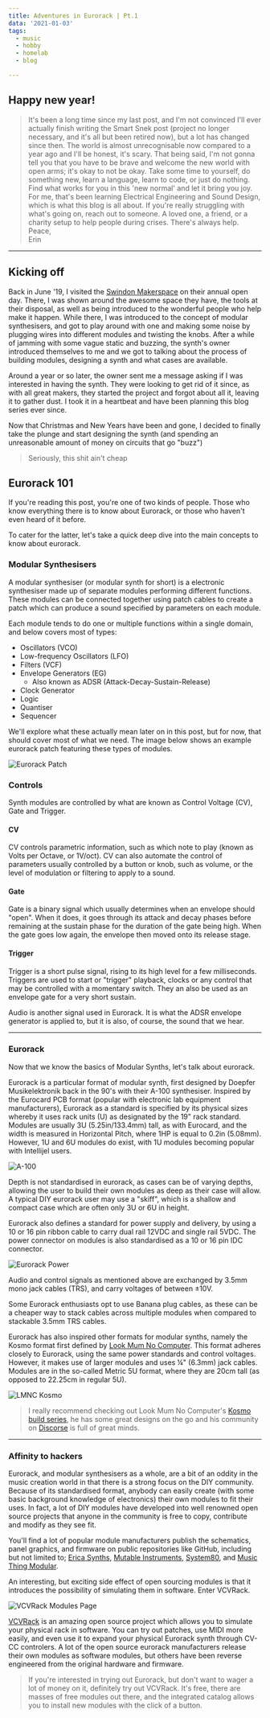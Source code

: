 ```yaml
---
title: Adventures in Eurorack | Pt.1
data: '2021-01-03'
tags:
  - music
  - hobby
  - homelab
  - blog   

---
```


## Happy new year!

> It's been a long time since my last post, and I'm not convinced I'll ever actually finish writing the Smart Snek post (project no longer necessary, and it's all but been retired now), but a lot has changed since then. The world is almost unrecognisable now compared to a year ago and I'll be honest, it's scary. That being said, I'm not gonna tell you that you have to be brave and welcome the new world with open arms; it's okay to not be okay. Take some time to yourself, do something new, learn a language, learn to code, or just do nothing. Find what works for you in this 'new normal' and let it bring you joy.    
> For me, that's been learning Electrical Engineering and Sound Design, which is what this blog is all about. If you're really struggling with what's going on, reach out to someone. A loved one, a friend, or a charity setup to help people during crises. There's always help.   
Peace,  
Erin

---

## Kicking off
Back in June '19, I visited the [Swindon Makerspace](https://www.swindon-makerspace.org/) on their annual open day. There, I was shown around the awesome space they have, the tools at their disposal, as well as being introduced to the wonderful people who help make it happen. While there, I was introduced to the concept of modular synthesisers, and got to play around with one and  making some noise by plugging wires into different modules and twisting the knobs. After a while of jamming with some vague static and buzzing, the synth's owner introduced themselves to me and we got to talking about the process of building modules, designing a synth and what cases are available. 

Around a year or so later, the owner sent me a message asking if I was interested in having the synth. They were looking to get rid of it since, as with all great makers, they started the project and forgot about all it, leaving it to gather dust. I took it in a heartbeat and have been planning this blog series ever since.

Now that Christmas and New Years have been and gone, I decided to finally take the plunge and start designing the synth (and spending an unreasonable amount of money on circuits that go "buzz")

> Seriously, this shit ain't cheap

## Eurorack 101
If you're reading this post, you're one of two kinds of people. Those who know everything there is to know about Eurorack, or those who haven't even heard of it before.  

To cater for the latter, let's take a quick deep dive into the main concepts to know about eurorack.

### Modular Synthesisers
A modular synthesiser (or modular synth for short) is a electronic synthesiser made up of separate modules performing different functions. These modules can be connected together using patch cables to create a patch which can produce a sound specified by parameters on each module. 

Each module tends to do one or multiple functions within a single domain, and below covers most of types:
* Oscillators (VCO)
* Low-frequency Oscillators (LFO)
* Filters (VCF)
* Envelope Generators (EG)
  * Also known as ADSR (Attack-Decay-Sustain-Release)
* Clock Generator
* Logic
* Quantiser
* Sequencer

We'll explore what these actually mean later on in this post, but for now, that should cover most of what we need. The image below shows an example eurorack patch featuring these types of modules.

![Eurorack Patch](/images/eurorack_1/modular_patch.jpg "'Modular synthesizer - Jam Syntotek, Stockholm, 2014-09-09' by Henning Klokkeråsen is licensed under CC BY 3.0" )


### Controls
Synth modules are controlled by what are known as Control Voltage (CV), Gate and Trigger. 

#### CV  
CV controls parametric information, such as which note to play (known as Volts per Octave, or 1V/oct). CV can also automate the control of parameters usually controlled by a button or knob, such as volume, or the level of modulation or filtering to apply to a sound.

#### Gate
Gate is a binary signal which usually determines when an envelope should "open". When it does, it goes through its attack and decay phases before remaining at the sustain phase for the duration of the gate being high. When the gate goes low again, the envelope then moved onto its release stage. 

#### Trigger  
Trigger is a short pulse signal, rising to its high level for a few milliseconds. Triggers are used to start or "trigger" playback, clocks or any control that may be controlled with a momentary switch. They an also be used as an envelope gate for a very short sustain.

Audio is another signal used in Eurorack. It is what the ADSR envelope generator is applied to, but it is also, of course, the sound that we hear.

---

### Eurorack 
Now that we know the basics of Modular Synths, let's talk about eurorack.

Eurorack is a particular format of modular synth, first designed by Doepfer Musikelektronik back in the 90's with their A-100 synthesiser. Inspired by the Eurocard PCB format (popular with electronic lab equipment manufacturers), Eurorack as a standard is specified by its physical sizes whereby it uses rack units (U) as designated by the 19" rack standard. Modules are usually 3U (5.25in/133.4mm) tall, as with Eurocard, and the width is measured in Horizontal Pitch, where 1HP is equal to 0.2in (5.08mm). However, 1U and 6U modules do exist, with 1U modules becoming popular with Intellijel users.

![A-100](/images/eurorack_1/Doepfer_A-100.jpg "'Doepfer A-100' by Nina Richards is licensed under CC BY 3.0")

Depth is not standardised in eurorack, as cases can be of varying depths, allowing the user to build their own modules as deep as their case will allow. A typical DIY eurorack user may use a "skiff", which is a shallow and compact case which are often only 3U or 6U in height.

Eurorack also defines a standard for power supply and delivery, by using a 10 or 16 pin ribbon cable to carry dual rail 12VDC and single rail 5VDC. The power connector on modules is also standardised as a 10 or 16 pin IDC connector.

![Eurorack Power](/images/eurorack_1/Eurorack-Power-Pinouts.png "16 and 10 pin connectors are compatible if the connector isn't keyed.")

Audio and control signals as mentioned above are exchanged by 3.5mm mono jack cables (TRS), and carry voltages of between ±10V. 

Some Eurorack enthusiasts opt to use Banana plug cables, as these can be a cheaper way to stack cables across multiple modules when compared to stackable 3.5mm TRS cables. 

Eurorack has also inspired other formats for modular synths, namely the Kosmo format first defined by [Look Mum No Computer](https://www.lookmumnocomputer.com/modular). This format adheres closely to Eurorack, using the same power standards and control voltages. However, it makes use of larger modules and uses ¼" (6.3mm) jack cables. Modules are in the so-called Metric 5U format, where they are 20cm tall (as opposed to 22.25cm in regular 5U).

![LMNC Kosmo](/images/eurorack_1/lmnc_1114.jpg "Sam from LMNC's Kosmo #1114 Filter/Clipper/VCA")

>I really recommend checking out Look Mum No Computer's [Kosmo build series](https://www.youtube.com/watch?v=3q5JJWKzNno), he has some great designs on the go and his community on [Discorse](https://lookmumnocomputer.discourse.group/) is full of great minds.

---

### Affinity to hackers

Eurorack, and modular synthesisers as a whole, are a bit of an oddity in the music creation world in that there is a strong focus on the DIY community. Because of its standardised format, anybody can easily create (with some basic background knowledge of electronics) their own modules to fit their uses. In fact, a lot of DIY modules have developed into well renowned open source projects that anyone in the community is free to copy, contribute and modify as they see fit. 

You'll find a lot of popular module manufacturers publish the schematics, panel graphics, and firmware on public repositories like GitHub, including but not limited to; [Erica Synths](https://github.com/erica-synths/diy-eurorack), [Mutable Instruments](https://github.com/pichenettes/eurorack), [System80](https://github.com/minisystem/JOVE), and [Music Thing Modular](https://github.com/TomWhitwell/TuringMachine).

An interesting, but exciting side effect of open sourcing modules is that it introduces the possibility of simulating them in software. Enter VCVRack.

![VCVRack Modules Page](/images/eurorack_1/module-browser.png)

[VCVRack](https://vcvrack.com/Rack) is an amazing open source project which allows you to simulate your physical rack in software. You can try out patches, use MIDI more easily, and even use it to expand your physical Eurorack synth through CV-CC controlers. A lot of the open source eurorack manufacturers release their own modules as software modules, but others have been reverse engineered from the original hardware and firmware.

>If you're interested in trying out Eurorack, but don't want to wager a lot of money on it, definitely try out VCVRack. It's free, there are masses of free modules out there, and the integrated catalog allows you to install new modules with the click of a button.

